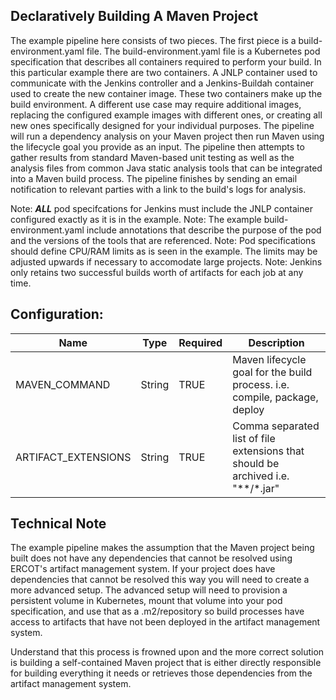 Declaratively Building A Maven Project
-----------------------
The example pipeline here consists of two pieces. The first piece is a build-environment.yaml file. The build-environment.yaml file is a Kubernetes pod specification that describes all containers required to perform your build. In this particular example there are two containers. A JNLP container used to communicate with the Jenkins controller and a Jenkins-Buildah container used to create the new container image. These two containers make up the build environment. A different use case may require additional images, replacing the configured example images with different ones, or creating all new ones specifically designed for your individual purposes. The pipeline will run a dependency analysis on your Maven project then run Maven using the lifecycle goal you provide as an input. The pipeline then attempts to gather results from standard Maven-based unit testing as well as the analysis files from common Java static analysis tools that can be integrated into a Maven build process. The pipeline finishes by sending an email notification to relevant parties with a link to the build's logs for analysis.

Note: ***ALL*** pod specifcations for Jenkins must include the JNLP container configured exactly as it is in the example.
Note: The example build-environment.yaml include annotations that describe the purpose of the pod and the versions of the tools that are referenced.
Note: Pod specifications should define CPU/RAM limits as is seen in the example. The limits may be adjusted upwards if necessary to accomodate large projects.
Note: Jenkins only retains two successful builds worth of artifacts for each job at any time.

Configuration:
-----------------------
  | Name | Type | Required | Description |
  | --- | --- | --- | --- |
  | MAVEN_COMMAND | String | TRUE | Maven lifecycle goal for the build process. i.e. compile, package, deploy |
  | ARTIFACT_EXTENSIONS | String | TRUE | Comma separated list of file extensions that should be archived i.e. "**/*.jar" |


Technical Note
-----------------------
The example pipeline makes the assumption that the Maven project being built does not have any dependencies that cannot be resolved using ERCOT's artifact management system. If your project does have dependencies that cannot be resolved this way you will need to create a more advanced setup. The advanced setup will need to provision a persistent volume in Kubernetes, mount that volume into your pod specification, and use that as a .m2/repository so build processes have access to artifacts that have not been deployed in the artifact management system. 

Understand that this process is frowned upon and the more correct solution is building a self-contained Maven project that is either directly responsible for building everything it needs or retrieves those dependencies from the artifact management system.